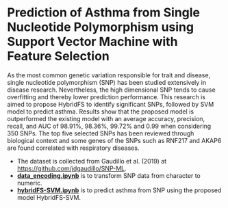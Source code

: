 # Prediction of Asthma from Single Nucleotide Polymorphism using Support Vector Machine with Feature Selection

As the most common genetic variation responsible for trait and disease, single nucleotide polymorphism (SNP) has been studied extensively in disease research. Nevertheless, the high dimensional SNP tends to cause overfitting and thereby lower prediction performance. This research is aimed to propose HybridFS to identify significant SNPs, followed by SVM model to predict asthma. Results show that the proposed model is outperformed the existing model with an average accuracy, precision, recall, and AUC of 98.91%, 98.36%, 99.72% and 0.99 when considering 350 SNPs. The top five selected SNPs has been reviewed through biological context and some genes of the SNPs such as RNF217 and AKAP6 are found correlated with respiratory diseases.

* The dataset is collected from Gaudillo et al. (2019) at https://github.com/jdgaudillo/SNP-ML.
* [**data_encoding.ipynb**](data_encoding.ipynb) is to transform SNP data from character to numeric.
* [**hybridFS-SVM.ipynb**](hybridFS-SVM.ipynb) is to predict asthma from SNP using the proposed model HybridFS-SVM.
